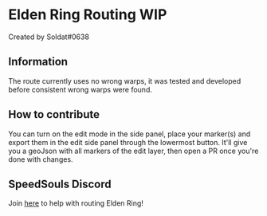 # Elden Ring Routing WIP
Created by Soldat#0638
## Information
The route currently uses no wrong warps, it was tested and developed before consistent wrong warps were found.
## How to contribute
You can turn on the edit mode in the side panel, place your marker(s) and export them in the edit side panel through the lowermost button.
It'll give you a geoJson with all markers of the edit layer, then open a PR once you're done with changes.
## SpeedSouls Discord
Join [here](http://discord.speedsouls.com) to help with routing Elden Ring!
